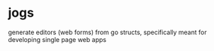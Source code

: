 # jogs
generate editors (web forms) from go structs, specifically meant for developing single page web apps
